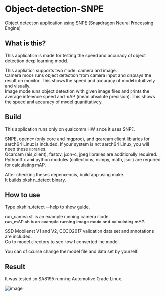 # Object-detection-SNPE
Object detection application using SNPE (Snapdragon Neural Processing Engine)

## What is this?
This application is made for testing the speed and accuracy of object detection deep learning model.

This appliation supports two mode: camera and image.  
Camera mode runs object detection from camera input and displays the result on monitor. This shows the speed and accuracy of model intuitively and visually.  
Image mode runs object detection with given image files and prints the average inference speed and mAP (mean absolute precision). This shows the speed and accuracy of model quantitatively.  

## Build
This application runs only on qualcomm HW since it uses SNPE.  

SNPE, opencv (only core and imgproc), and qcarcam client libraries for aarch64 Linux is included. If your system is not aarch64 Linux, you will need these libraries.  
Qcarcam (ais_client), fastcv, json-c, jpeg libraries are additionally required.  
Python3.x and python modules (collections, numpy, math, json) are requried for calculating mAP.  

After checking theses dependencis, build app using make.  
It builds pkshin_detect binary.  

## How to use

Type pkshin_detect --help to show guide.  

run_camea.sh is an example running camera mode.  
run_mAP.sh is an example running image mode and calculating mAP.  

SSD Mobilenet V1 and V2, COCO2017 validation data set and annotations are included.  
Go to model directory to see how I converted the model. 

You can of course change the model file and data set by yourself.

## Result

It was tested on SA8195 running Automotive Grade Linux.  

![image](https://user-images.githubusercontent.com/28533445/149616020-a1939bda-9a47-4ba0-a6ad-e1aac3ab82a2.png)
